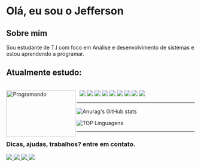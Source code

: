 <h1> Olá, eu sou o  Jefferson</h1>
<h2> Sobre mim</h2>
<p>Sou estudante de T.I com foco em Análise e desenvolvimento de sistemas e estou aprendendo a programar.</p>
<h2>Atualmente estudo:</h2>
<p>

<div stiyle="display: inline_block"><br/>
    <img align="left" alt="Programando" src="https://camo.githubusercontent.com/c1dcb74cc1c1835b1d716f5051499a2814c683c806b15f04b0eba492863703e9/68747470733a2f2f63646e2e6472696262626c652e636f6d2f75736572732f3733303730332f73637265656e73686f74732f363538313234332f6176656e746f2e676966"height="125" width="185"/> 
  <img src=https://img.shields.io/badge/Python-3776AB?style=for-the-badge&logo=python&logoColor=black" />
  <imgsrc=https://img.shields.io/badge/HTML-239120?style=for-the-badge&logo=html5&logoColor=black />
  <img src="https://img.shields.io/badge/JavaScript-F7DF1E?style=for-the-badge&logo=javascript&logoColor=black" />
  <img src="https://img.shields.io/badge/Git-E34F26?style=for-the-badge&logo=git&logoColor=black"/>
  <img src="https://img.shields.io/badge/C%23-239120?style=for-the-badge&logo=c-sharp&logoColor=black"/>
  	<img src="https://img.shields.io/badge/CSS-239120?&style=for-the-badge&logo=css3&logoColor=black"/>
    <img src="https://img.shields.io/badge/Node.js-43853D?style=for-the-badge&logo=node.js&logoColor=black"/>
    <img src="https://img.shields.io/badge/PHP-777BB4?style=for-the-badge&logo=php&logoColor=black"/>
    <img"src="https://img.shields.io/badge/Android-3DDC84?style=for-the-badge&logo=android&logoColor=black"/>
    <img src="https://img.shields.io/badge/Kali_Linux-557C94?style=for-the-badge&logo=kali-linux&logoColor=black"/>
    <imgsrc="https://img.shields.io/badge/Windows-0078D6?style=for-the-badge&logo=windows&logoColor=white"/>
    <img src="https://img.shields.io/badge/Linux-FCC624?style=for-the-badge&logo=linux&logoColor=black"/>
  
<p>

<hr>


![Anurag's GitHub stats](https://github-readme-stats.vercel.app/api?username=y2kMajor&show_icons=true&theme=synthwave)

![TOP Linguagens](https://github-readme-stats.vercel.app/api/top-langs/?username=y2kMajor&layout=compact&theme=dracula)

</hr>



<hr>

<h3> Dicas, ajudas, trabalhos? entre em contato.</h3>

<p> 
  <a href="https://github.com/y2kMajor">
    <img src="https://img.shields.io/badge/GitHub-100000?style=for-the-badge&logo=github&logoColor=white" />
  </a> 
  <a href="https://api.whatsapp.com/send?phone=5515996000687/">
    <img src= "https://img.shields.io/badge/WhatsApp-25D366?style=for-the-badge&logo=whatsapp&logoColor=white"/>
  </a>  
  <a href="https://www.instagram.com/y2k.major/">
    <img src=https://img.shields.io/badge/Instagram-E4405F?style=for-the-badge&logo=instagram&logoColor=white />
  </a>
  <a href="https://www.linkedin.com/in/jefferson-santos-74467427a/">
  <img src=https://img.shields.io/badge/LinkedIn-0077B5?style=for-the-badge&logo=linkedin&logoColor=white/>
  </a>

</p>